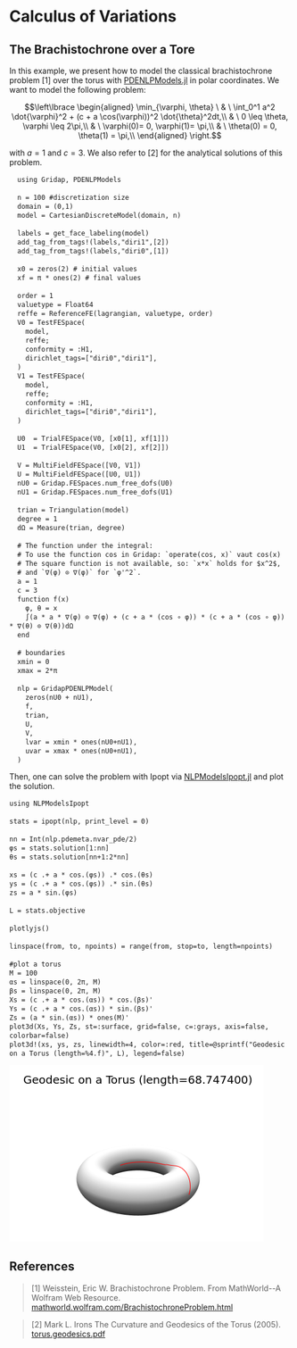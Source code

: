 # Calculus of Variations
## The Brachistochrone over a Tore

In this example, we present how to model the classical brachistochrone problem [1] over the torus with [PDENLPModels.jl](https://github.com/JuliaSmoothOptimizers/PDENLPModels.jl) in polar coordinates. We want to model the following problem:
```math
\left\lbrace
\begin{aligned}
\min_{\varphi, \theta} \ & \ \int_0^1 a^2 \dot{\varphi}^2 + (c + a \cos(\varphi))^2 \dot{\theta}^2dt,\\
& \ 0 \leq \theta, \varphi \leq 2\pi,\\
& \ \varphi(0)= 0, \varphi(1)= \pi,\\
& \ \theta(0) = 0, \theta(1) = \pi,\\
\end{aligned}
\right.
```
with $a=1$ and $c=3$. We also refer to [2] for the analytical solutions of this problem.

```
  using Gridap, PDENLPModels

  n = 100 #discretization size
  domain = (0,1) 
  model = CartesianDiscreteModel(domain, n)
      
  labels = get_face_labeling(model)
  add_tag_from_tags!(labels,"diri1",[2])
  add_tag_from_tags!(labels,"diri0",[1])

  x0 = zeros(2) # initial values
  xf = π * ones(2) # final values
  
  order = 1
  valuetype = Float64
  reffe = ReferenceFE(lagrangian, valuetype, order)
  V0 = TestFESpace(
    model,
    reffe;
    conformity = :H1,
    dirichlet_tags=["diri0","diri1"],
  )
  V1 = TestFESpace(
    model,
    reffe;
    conformity = :H1,
    dirichlet_tags=["diri0","diri1"],
  )
  
  U0  = TrialFESpace(V0, [x0[1], xf[1]])
  U1  = TrialFESpace(V0, [x0[2], xf[2]])
  
  V = MultiFieldFESpace([V0, V1])
  U = MultiFieldFESpace([U0, U1])
  nU0 = Gridap.FESpaces.num_free_dofs(U0)
  nU1 = Gridap.FESpaces.num_free_dofs(U1)
  
  trian = Triangulation(model)
  degree = 1
  dΩ = Measure(trian, degree)

  # The function under the integral:
  # To use the function cos in Gridap: `operate(cos, x)` vaut cos(x)
  # The square function is not available, so: `x*x` holds for $x^2$, 
  # and `∇(φ) ⊙ ∇(φ)` for `φ'^2`.
  a = 1
  c = 3
  function f(x)
    φ, θ = x
    ∫(a * a * ∇(φ) ⊙ ∇(φ) + (c + a * (cos ∘ φ)) * (c + a * (cos ∘ φ)) * ∇(θ) ⊙ ∇(θ))dΩ
  end

  # boundaries
  xmin = 0
  xmax = 2*π
  
  nlp = GridapPDENLPModel(
    zeros(nU0 + nU1),
    f,
    trian,
    U,
    V,
    lvar = xmin * ones(nU0+nU1),
    uvar = xmax * ones(nU0+nU1),
  )
```
Then, one can solve the problem with Ipopt via [NLPModelsIpopt.jl](https://github.com/JuliaSmoothOptimizers/NLPModelsIpopt.jl) and plot the solution.
```
using NLPModelsIpopt

stats = ipopt(nlp, print_level = 0)

nn = Int(nlp.pdemeta.nvar_pde/2)
φs = stats.solution[1:nn]
θs = stats.solution[nn+1:2*nn]

xs = (c .+ a * cos.(φs)) .* cos.(θs)
ys = (c .+ a * cos.(φs)) .* sin.(θs)
zs = a * sin.(φs)

L = stats.objective

plotlyjs()

linspace(from, to, npoints) = range(from, stop=to, length=npoints)

#plot a torus
M = 100
αs = linspace(0, 2π, M)
βs = linspace(0, 2π, M)
Xs = (c .+ a * cos.(αs)) * cos.(βs)'
Ys = (c .+ a * cos.(αs)) * sin.(βs)'
Zs = (a * sin.(αs)) * ones(M)'
plot3d(Xs, Ys, Zs, st=:surface, grid=false, c=:grays, axis=false, colorbar=false)
plot3d!(xs, ys, zs, linewidth=4, color=:red, title=@sprintf("Geodesic on a Torus (length=%4.f)", L), legend=false)
```
![Geodesic over the tore](fig/torus.png)

## References

> [1] Weisstein, Eric W. 
> Brachistochrone Problem.
> From MathWorld--A Wolfram Web Resource. 
> [mathworld.wolfram.com/BrachistochroneProblem.html](https://mathworld.wolfram.com/BrachistochroneProblem.html)

> [2] Mark L. Irons
> The Curvature and Geodesics of the Torus (2005).
> [torus.geodesics.pdf](http://www.rdrop.com/~half/math/torus/torus.geodesics.pdf)
